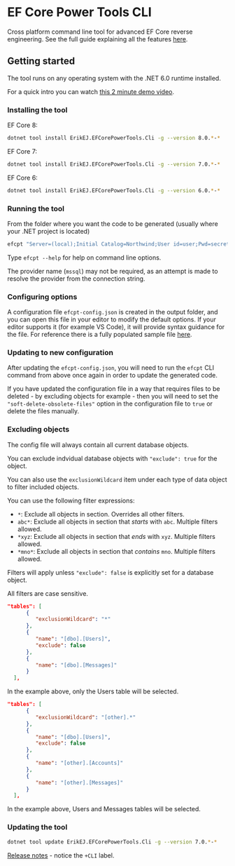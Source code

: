 # EF Core Power Tools CLI

Cross platform command line tool for advanced EF Core reverse engineering. See the full guide explaining all the features [here](https://github.com/ErikEJ/EFCorePowerTools/wiki/Reverse-Engineering).

## Getting started

The tool runs on any operating system with the .NET 6.0 runtime installed. 

For a quick intro you can watch [this 2 minute demo video](https://www.youtube.com/watch?v=mtz-O6VXAc0&t=56s).

### Installing the tool

EF Core 8:

```bash
dotnet tool install ErikEJ.EFCorePowerTools.Cli -g --version 8.0.*-*
```

EF Core 7:

```bash
dotnet tool install ErikEJ.EFCorePowerTools.Cli -g --version 7.0.*-*
```

EF Core 6:

```bash
dotnet tool install ErikEJ.EFCorePowerTools.Cli -g --version 6.0.*-*
```

### Running the tool 

From the folder where you want the code to be generated (usually where your .NET project is located)

```bash
efcpt "Server=(local);Initial Catalog=Northwind;User id=user;Pwd=secret123;Encrypt=false" mssql
```

Type `efcpt --help` for help on command line options.

The provider name (`mssql`) may not be required, as an attempt is made to resolve the provider from the connection string.

### Configuring options

A configuration file `efcpt-config.json` is created in the output folder, and you can open this file in your editor to modify the default options. If your editor supports it (for example VS Code), it will provide syntax guidance for the file. For reference there is a fully populated sample file [here](https://github.com/ErikEJ/EFCorePowerTools/blob/master/samples/efcpt-config.json).

### Updating to new configuration

After updating the `efcpt-config.json`, you will need to run the `efcpt` CLI command from above once again in order to update the generated code.

If you have updated the configuration file in a way that requires files to be deleted - by excluding objects for example - then you will need to set the `"soft-delete-obsolete-files"` option in the configuration file to `true` or delete the files manually.

### Excluding objects

The config file will always contain all current database objects. 

You can exclude indvidual database objects with `"exclude": true` for the object.

You can also use the `exclusionWildcard` item under each type of data object to filter included objects. 

You can use the following filter expressions:

- `*`: Exclude all objects in section. Overrides all other filters.
- `abc*`: Exclude all objects in section that *starts* with `abc`. Multiple filters allowed.
- `*xyz`: Exclude all objects in section that *ends* with `xyz`. Multiple filters allowed.
- `*mno*`: Exclude all objects in section that *contains* `mno`. Multiple filters allowed.

Filters will apply unless `"exclude": false` is explicitly set for a database object.

All filters are case sensitive.

```json
"tables": [
      {
         "exclusionWildcard": "*"
      },
      {
         "name": "[dbo].[Users]",
         "exclude": false
      },
      {
         "name": "[dbo].[Messages]"
      }
  ],
```

In the example above, only the Users table will be selected.

```json
"tables": [
      {
         "exclusionWildcard": "[other].*"
      },
      {
         "name": "[dbo].[Users]",
         "exclude": false
      },
      {
         "name": "[other].[Accounts]"
      },      
      {
         "name": "[other].[Messages]"
      }
  ],
```
In the example above, Users and Messages tables will be selected.

### Updating the tool

```bash
dotnet tool update ErikEJ.EFCorePowerTools.Cli -g --version 7.0.*-*
```

[Release notes](https://github.com/ErikEJ/EFCorePowerTools/wiki/Release-notes) - notice the `+CLI` label.
